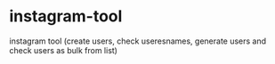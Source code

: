 # instagram-tool
instagram tool (create users, check useresnames, generate users and check users as bulk from list)
